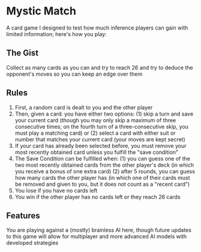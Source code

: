 # Mystic Match

A card game I designed to test how much inference players can gain with limited information; here's how you play:

## The Gist
Collect as many cards as you can and try to reach 26 and try to deduce the opponent's moves so you can keep an edge over them


## Rules
1. First, a random card is dealt to you and the other player 
2. Then, given a card: you have either two options: (1) skip a turn and save your current card
(though you may only skip a maximum of three consecutive times; on the fourth turn of a three-consecutive skip, you must play a matching card)
or (2) select a card with either suit or number that matches your current card (your moves are kept secret)
5. If your card has already been selected before, you must remove your most recently obtained card unless you fulfill the "save condition"
6. The Save Condition can be fulfilled when:
(1) you can guess one of the two most recently obtained cards from the other player's deck (in which you receive a bonus of one extra card)
(2) after 5 rounds, you can guess how many cards the other player has (in which one of their cards must be removed and given to you, but it does not count as a "recent card")
9. You lose if you have no cards left
10. You win if the other player has no cards left or they reach 26 cards

## Features
You are playing against a (mostly) brainless AI here, though future updates to this game will allow for multiplayer and more advanced AI models with developed strategies


